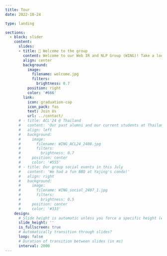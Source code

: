 ```yaml
---
title: Tour
date: 2022-10-24

type: landing

sections:
  - block: slider
    content:
      slides:
      - title: 👋 Welcome to the group
        content: Welcome to our Web IR and NLP Group (WING)! Take a look at what we’re working on…
        align: center
        background:
          image:
            filename: welcome.jpg
            filters:
              brightness: 0.7
          position: right
          color: '#666'
        link:
          icon: graduation-cap
          icon_pack: fas
          text: Join Us
          url: ../contact/
      # - title: ACL'24 @ Thailand
      #   content: 'Our past alumni and our current students at Thailand!'
      #   align: left
      #   background:
      #     image:
      #       filename: WING_ACL24_2408.jpg
      #       filters:
      #         brightness: 0.7
      #     position: center
      #     color: '#555'
      # - title: Our group social events in this July
      #   content: 'We had a fun BBQ at Yajing's condo!'
      #   align: right
      #   background:
      #     image:
      #       filename: WING_social_2407_1.jpg
      #       filters:
      #         brightness: 0.5
      #     position: center
      #     color: '#333'
    design:
      # Slide height is automatic unless you force a specific height (e.g. '400px')
      slide_height: ''
      is_fullscreen: true
      # Automatically transition through slides?
      loop: false
      # Duration of transition between slides (in ms)
      interval: 2000
---
```

